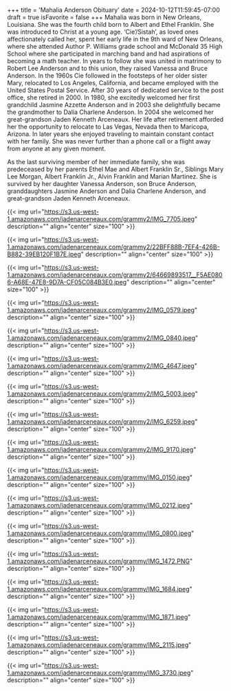 +++
title = 'Mahalia Anderson Obituary'
date = 2024-10-12T11:59:45-07:00
draft = true
isFavorite = false
+++
Mahalia was born in New Orleans, Louisiana. She was the fourth child born to Albert and Ethel Franklin. She was introduced to Christ at a young age. ‘Cie’/Sistah’, as loved ones affectionately called her, spent her early life in the 9th ward of New Orleans, where she attended Author P. Williams grade school and McDonald 35 High School where she participated in marching band and had aspirations of becoming a math teacher. In years to follow she was united in matrimony to Robert Lee Anderson and to this union, they raised Vanessa and Bruce Anderson. In the 1960s Cie followed in the footsteps of her older sister Mary, relocated to Los Angeles, California, and became employed with the United States Postal Service. After 30 years of dedicated service to the post office, she retired in 2000. In 1980, she excitedly welcomed her first grandchild Jasmine Azzette Anderson and in 2003 she delightfully became the grandmother to Dalia Charlene Anderson. In 2004 she welcomed her great-grandson Jaden Kenneth Arceneaux. Her life after retirement afforded her the opportunity to relocate to Las Vegas, Nevada then to Maricopa, Arizona. In later years she enjoyed traveling to maintain constant contact with her family. She was never further than a phone call or a flight away from anyone at any given moment.

As the last surviving member of her immediate family, she was predeceased by her parents Ethel Mae and Albert Franklin Sr., Siblings Mary Lee Morgan, Albert Franklin Jr., Alvin Franklin and Marian Martinez. She is survived by her daughter Vanessa Anderson, son Bruce Anderson, granddaughters Jasmine Anderson and Dalia Charlene Anderson, and great-grandson Jaden Kenneth Arceneaux.

{{< img
url="https://s3.us-west-1.amazonaws.com/jadenarceneaux.com/grammy2/IMG_7705.jpeg"
description=""
align="center"
size="100" >}}

{{< img
url="https://s3.us-west-1.amazonaws.com/jadenarceneaux.com/grammy2/22BFF88B-7EF4-426B-B882-39EB120F1B7E.jpeg"
description=""
align="center"
size="100" >}}

{{< img
url="https://s3.us-west-1.amazonaws.com/jadenarceneaux.com/grammy2/64669893517__F5AE0806-A68E-47E8-9D7A-CF05C084B3E0.jpeg"
description=""
align="center"
size="100" >}}

{{< img
url="https://s3.us-west-1.amazonaws.com/jadenarceneaux.com/grammy2/IMG_0579.jpeg"
description=""
align="center"
size="100" >}}

{{< img
url="https://s3.us-west-1.amazonaws.com/jadenarceneaux.com/grammy2/IMG_0840.jpeg"
description=""
align="center"
size="100" >}}

{{< img
url="https://s3.us-west-1.amazonaws.com/jadenarceneaux.com/grammy2/IMG_4647.jpeg"
description=""
align="center"
size="100" >}}

{{< img
url="https://s3.us-west-1.amazonaws.com/jadenarceneaux.com/grammy2/IMG_5003.jpeg"
description=""
align="center"
size="100" >}}

{{< img
url="https://s3.us-west-1.amazonaws.com/jadenarceneaux.com/grammy2/IMG_6259.jpeg"
description=""
align="center"
size="100" >}}

{{< img
url="https://s3.us-west-1.amazonaws.com/jadenarceneaux.com/grammy2/IMG_9170.jpeg"
description=""
align="center"
size="100" >}}

{{< img
url="https://s3.us-west-1.amazonaws.com/jadenarceneaux.com/grammy/IMG_0150.jpeg"
description=""
align="center"
size="100" >}}

{{< img
url="https://s3.us-west-1.amazonaws.com/jadenarceneaux.com/grammy/IMG_0212.jpeg"
description=""
align="center"
size="100" >}}

{{< img
url="https://s3.us-west-1.amazonaws.com/jadenarceneaux.com/grammy/IMG_0800.jpeg"
description=""
align="center"
size="100" >}}

{{< img
url="https://s3.us-west-1.amazonaws.com/jadenarceneaux.com/grammy/IMG_1472.PNG"
description=""
align="center"
size="100" >}}

{{< img
url="https://s3.us-west-1.amazonaws.com/jadenarceneaux.com/grammy/IMG_1684.jpeg"
description=""
align="center"
size="100" >}}

{{< img
url="https://s3.us-west-1.amazonaws.com/jadenarceneaux.com/grammy/IMG_1871.jpeg"
description=""
align="center"
size="100" >}}

{{< img
url="https://s3.us-west-1.amazonaws.com/jadenarceneaux.com/grammy/IMG_2115.jpeg"
description=""
align="center"
size="100" >}}

{{< img
url="https://s3.us-west-1.amazonaws.com/jadenarceneaux.com/grammy/IMG_3730.jpeg"
description=""
align="center"
size="100" >}}
